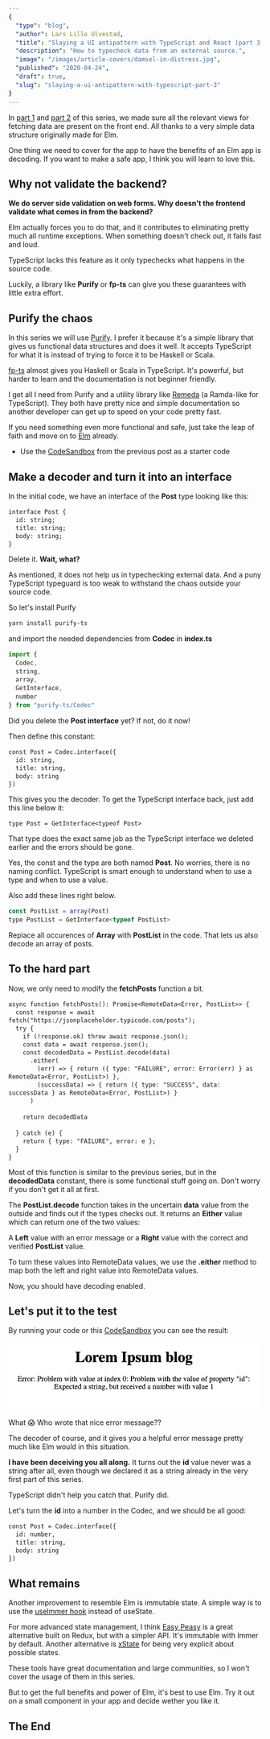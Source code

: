 ```yaml
---
{
  "type": "blog",
  "author": Lars Lillo Ulvestad,
  "title": "Slaying a UI antipattern with TypeScript and React (part 3)",
  "description": "How to typecheck data from an external source.",
  "image": "/images/article-covers/damsel-in-distress.jpg",
  "published": "2020-04-24",
  "draft": true,
  "slug": "slaying-a-ui-antipattern-with-typescript-part-3"
}
---
```


In [part 1](/blog/slaying-a-ui-antipattern-with-typescript) and [part 2](/blog/slaying-a-ui-antipattern-with-typescript-part-2) of this series, we made sure all the relevant views for fetching data are present on the front end. All thanks to a very simple data structure originally made for Elm.

One thing we need to cover for the app to have the benefits of an Elm app is decoding. If you want to make a safe app, I think you will learn to love this.

## Why not validate the backend?

**We do server side validation on web forms. Why doesn't the frontend validate what comes in from the backend?**

Elm actually forces you to do that, and it contributes to eliminating pretty much all runtime exceptions. When something doesn't check out, it fails fast and loud.

TypeScript lacks this feature as it only typechecks what happens in the source code. 

Luckily, a library like **Purify** or **fp-ts** can give you these guarantees with little extra effort.

## Purify the chaos

In this series we will use [Purify](https://gigobyte.github.io/purify/). I prefer it because it's a simple library that gives us functional data structures and does it well. It accepts TypeScript for what it is instead of trying to force it to be Haskell or Scala.

[fp-ts](https://gcanti.github.io/fp-ts/) almost gives you Haskell or Scala in TypeScript. It's powerful, but harder to learn and the documentation is not beginner friendly.

I get all I need from Purify and a utility library like [Remeda](https://github.com/remeda/remeda) (a Ramda-like for TypeScript). They both have pretty nice and simple documentation so another developer can get up to speed on your code pretty fast. 

If you need something even more functional and safe, just take the leap of faith and move on to [Elm](https://elm-lang.org/) already. 

- Use the [CodeSandbox](https://codesandbox.io/s/remotedata-with-typescript-and-react-part-2-hlu4v?file=/src/index.tsx) from the previous post as a starter code

## Make a decoder and turn it into an interface

In the initial code, we have an interface of the **Post** type looking like this:

```tsx
interface Post {
  id: string;
  title: string;
  body: string;
}
```

Delete it. **Wait, what?**

As mentioned, it does not help us in typechecking external data. And a puny TypeScript typeguard is too weak to withstand the chaos outside your source code. 


So let's install Purify

```bash
yarn install purify-ts
```

and import the needed dependencies from **Codec** in **index.ts**

```jsx
import {
  Codec,
  string,
  array,
  GetInterface,
  number
} from "purify-ts/Codec"
```

Did you delete the **Post interface** yet? If not, do it now!

Then define this constant:

```tsx
const Post = Codec.interface({
  id: string,
  title: string,
  body: string
})
```

This gives you the decoder. To get the TypeScript interface back, just add this line below it:

```tsx
type Post = GetInterface<typeof Post>
```

That type does the exact same job as the TypeScript interface we deleted earlier and the errors should be gone.

Yes, the const and the type are both named **Post**. No worries, there is no naming conflict. TypeScript is smart enough to understand when to use a type and when to use a value.

Also add these lines right below.

```jsx
const PostList = array(Post)
type PostList = GetInterface<typeof PostList>
```

Replace all occurences of **Array<Post>** with **PostList** in the code. That lets us also decode an array of posts.

## To the hard part

Now, we only need to modify the **fetchPosts** function a bit.

```tsx
async function fetchPosts(): Promise<RemoteData<Error, PostList>> {
  const response = await fetch("https://jsonplaceholder.typicode.com/posts");
  try {
    if (!response.ok) throw await response.json();
    const data = await response.json();
    const decodedData = PostList.decode(data)
      .either(
        (err) => { return ({ type: "FAILURE", error: Error(err) } as RemoteData<Error, PostList>) },
        (successData) => { return ({ type: "SUCCESS", data: successData } as RemoteData<Error, PostList>) }
      )

    return decodedData

  } catch (e) {
    return { type: "FAILURE", error: e };
  }
}
```

Most of this function is similar to the previous series, but in the **decodedData** constant, there is some functional stuff going on. Don't worry if you don't get it all at first.

The **PostList.decode** function takes in the uncertain **data** value from the outside and finds out if the types checks out. It returns an **Either** value which can return one of the two values:

A **Left** value with an error message or a **Right** value with the correct and verified **PostList** value.

To turn these values into RemoteData values, we use the **.either** method to map both the left and right value into RemoteData values.

Now, you should have decoding enabled.

## Let's put it to the test

By running your code or this [CodeSandbox](https://codesandbox.io/s/remotedata-with-typescript-and-react-part-3-9zrbd?file=/src/index.tsx) you can see the result:

![Screenshot of friendly error message](/images/archive/failing-decoder.png)

What 😱 Who wrote that nice error message??

The decoder of course, and it gives you a helpful error message pretty much like Elm would in this situation. 

**I have been deceiving you all along.** It turns out the **id** value never was a string after all, even though we declared it as a string already in the very first part of this series.

TypeScript didn't help you catch that. Purify did.

Let's turn the **id** into a number in the Codec, and we should be all good:

```tsx
const Post = Codec.interface({
  id: number,
  title: string,
  body: string
})
```

## What remains

Another improvement to resemble Elm is immutable state. A simple way is to use the [useImmer hook](https://github.com/immerjs/use-immer) instead of useState.

For more advanced state management, I think [Easy Peasy](https://easy-peasy.now.sh/) is a great alternative built on Redux, but with a simpler API. It's immutable with Immer by default. Another alternative is [xState](https://github.com/davidkpiano/xstate) for being very explicit about possible states.

These tools have great documentation and large communities, so I won't cover the usage of them in this series.

But to get the full benefits and power of Elm, it's best to use Elm. Try it out on a small component in your app and decide wether you like it.

## The End
